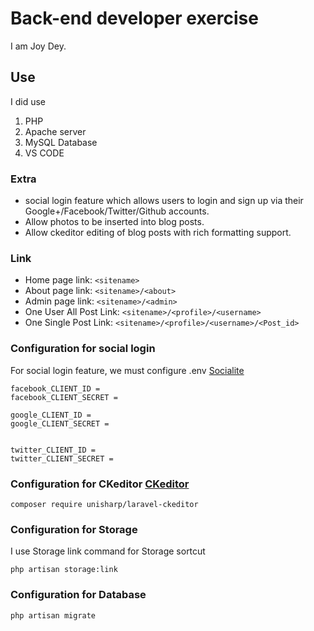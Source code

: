 # Back-end developer exercise

I am Joy Dey.

## Use
I did use

1. PHP 
2. Apache server
3. MySQL Database
4. VS CODE


### Extra

- social login feature which allows users to login and sign up via their Google+/Facebook/Twitter/Github accounts.
- Allow photos to be inserted into blog posts.
- Allow ckeditor editing of blog posts with rich formatting support.

### Link

- Home page link:  ```<sitename>```
- About page link: ```<sitename>/<about>```
- Admin page link:     ```<sitename>/<admin>```
- One User All Post Link: ```<sitename>/<profile>/<username>```
- One Single Post Link: ```<sitename>/<profile>/<username>/<Post_id>```
  
  
  
  
### Configuration for social login

For social login feature, we must configure .env
[Socialite](https://laravel.com/docs/6.x/socialite)


```
facebook_CLIENT_ID = 
facebook_CLIENT_SECRET = 

google_CLIENT_ID = 
google_CLIENT_SECRET = 


twitter_CLIENT_ID = 
twitter_CLIENT_SECRET = 

```


### Configuration for CKeditor [CKeditor](https://github.com/UniSharp/laravel-ckeditor)

```
composer require unisharp/laravel-ckeditor
```


### Configuration for Storage

I use Storage link command for Storage sortcut

```
php artisan storage:link

```


### Configuration for Database

```
php artisan migrate

```
